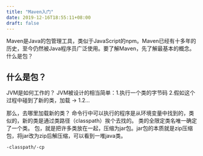 ```yaml
---
title: "Maven入门"
date: 2019-12-16T18:55:11+08:00
draft: false
---
```


Maven是Java的包管理工具，类似于JavaScript的npm。Maven已经有十多年的历史，至今仍然被Java程序员广泛使用。要了解Maven，先了解最基本的概念。什么是包？

## 什么是包？
JVM是如何工作的？
JVM被设计的相当简单：1.执行一个类的字节码 2.假如这个过程中碰到了新的类，加载 -> 1.2...

那么，去哪里加载新的类？
命令行中可以执行的程序是从环境变量中找到的，类似的，新的类是通过类路径（classpath）挨个去找的。
类的全限定类名唯一确定了一个类。
包，就是把许多类放在一起，压缩为jar包。jar包的本质就是zip压缩包，将jar改为zip后解压缩，可以看到一堆java类。
```bash
-classpath/-cp
```
